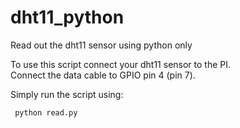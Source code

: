 # dht11_python
Read out the dht11 sensor using python only

To use this script connect your dht11 sensor to the PI.  
Connect the data cable to GPIO pin 4 (pin 7).

Simply run the script using:

     python read.py
     
     
